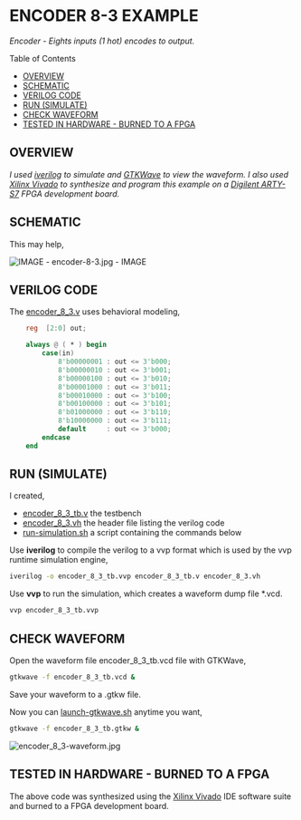 # ENCODER 8-3 EXAMPLE

_Encoder - Eights inputs (1 hot) encodes to output._

Table of Contents

* [OVERVIEW](https://github.com/JeffDeCola/my-verilog-examples/tree/master/combinational-logic/decoders-and-encoders/encoder_8_3#overview)
* [SCHEMATIC](https://github.com/JeffDeCola/my-verilog-examples/tree/master/combinational-logic/decoders-and-encoders/encoder_8_3#schematic)
* [VERILOG CODE](https://github.com/JeffDeCola/my-verilog-examples/tree/master/combinational-logic/decoders-and-encoders/encoder_8_3#verilog-code)
* [RUN (SIMULATE)](https://github.com/JeffDeCola/my-verilog-examples/tree/master/combinational-logic/decoders-and-encoders/encoder_8_3#run-simulate)
* [CHECK WAVEFORM](https://github.com/JeffDeCola/my-verilog-examples/tree/master/combinational-logic/decoders-and-encoders/encoder_8_3#check-waveform)
* [TESTED IN HARDWARE - BURNED TO A FPGA](https://github.com/JeffDeCola/my-verilog-examples/tree/master/combinational-logic/decoders-and-encoders/encoder_8_3#tested-in-hardware---burned-to-a-fpga)

## OVERVIEW

_I used
[iverilog](https://github.com/JeffDeCola/my-cheat-sheets/tree/master/hardware/tools/simulation/iverilog-cheat-sheet)
to simulate and
[GTKWave](https://github.com/JeffDeCola/my-cheat-sheets/tree/master/hardware/tools/simulation/gtkwave-cheat-sheet)
to view the waveform. I also used
[Xilinx Vivado](https://github.com/JeffDeCola/my-cheat-sheets/tree/master/hardware/tools/synthesis/xilinx-vivado-cheat-sheet)
to synthesize and program this example on a
[Digilent ARTY-S7](https://github.com/JeffDeCola/my-cheat-sheets/tree/master/hardware/development/fpga-development-boards/digilent-arty-s7-cheat-sheet)
FPGA development board._

## SCHEMATIC

This may help,

![IMAGE - encoder-8-3.jpg - IMAGE](../../../docs/pics/encoder-8-3.jpg)

## VERILOG CODE

The
[encoder_8_3.v](https://github.com/JeffDeCola/my-verilog-examples/blob/master/combinational-logic/decoders-and-encoders/encoder_8_3/encoder_8_3.v)
uses behavioral modeling,

```verilog
    reg  [2:0] out;

    always @ ( * ) begin
        case(in)
            8'b00000001 : out <= 3'b000;
            8'b00000010 : out <= 3'b001;
            8'b00000100 : out <= 3'b010;
            8'b00001000 : out <= 3'b011;
            8'b00010000 : out <= 3'b100;
            8'b00100000 : out <= 3'b101;
            8'b01000000 : out <= 3'b110;
            8'b10000000 : out <= 3'b111;
            default     : out <= 3'b000;
        endcase
    end
 ```

## RUN (SIMULATE)

I created,

* [encoder_8_3_tb.v](https://github.com/JeffDeCola/my-verilog-examples/blob/master/combinational-logic/decoders-and-encoders/encoder_8_3/encoder_8_3_tb.v)
  the testbench
* [encoder_8_3.vh](https://github.com/JeffDeCola/my-verilog-examples/blob/master/combinational-logic/decoders-and-encoders/encoder_8_3/encoder_8_3.vh)
  the header file listing the verilog code
* [run-simulation.sh](https://github.com/JeffDeCola/my-verilog-examples/blob/master/combinational-logic/decoders-and-encoders/encoder_8_3/run-simulation.sh)
  a script containing the commands below

Use **iverilog** to compile the verilog to a vvp format
which is used by the vvp runtime simulation engine,

```bash
iverilog -o encoder_8_3_tb.vvp encoder_8_3_tb.v encoder_8_3.vh
```

Use **vvp** to run the simulation, which creates a waveform dump file *.vcd.

```bash
vvp encoder_8_3_tb.vvp
```

## CHECK WAVEFORM

Open the waveform file encoder_8_3_tb.vcd file with GTKWave,

```bash
gtkwave -f encoder_8_3_tb.vcd &
```

Save your waveform to a .gtkw file.

Now you can
[launch-gtkwave.sh](https://github.com/JeffDeCola/my-verilog-examples/blob/master/launch-GTKWave-script/launch-gtkwave.sh)
anytime you want,

```bash
gtkwave -f encoder_8_3_tb.gtkw &
```

![encoder_8_3-waveform.jpg](../../../docs/pics/encoder_8_3-waveform.jpg)

## TESTED IN HARDWARE - BURNED TO A FPGA

The above code was synthesized using the
[Xilinx Vivado](https://github.com/JeffDeCola/my-cheat-sheets/tree/master/hardware/tools/synthesis/xilinx-vivado-cheat-sheet)
IDE software suite and burned to a FPGA development board.
